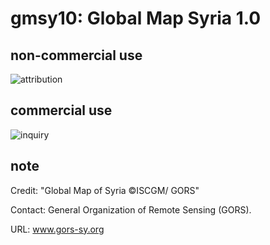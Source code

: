 # gmsy10: Global Map Syria 1.0
## non-commercial use
![attribution](https://globalmaps.github.io/globalmaps/attribution.png)
## commercial use
![inquiry](https://globalmaps.github.io/globalmaps/inquiry.png)

## note
Credit: "Global Map of Syria ©ISCGM/ GORS"

Contact: General Organization of Remote Sensing (GORS).

URL: www.gors-sy.org
